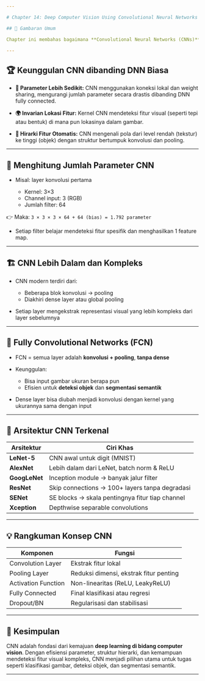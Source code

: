 ```yaml
---

# Chapter 14: Deep Computer Vision Using Convolutional Neural Networks (CNNs)

## 🎯 Gambaran Umum

Chapter ini membahas bagaimana **Convolutional Neural Networks (CNNs)** mampu merevolusi pemrosesan gambar dalam Deep Learning. CNN dirancang khusus untuk memanfaatkan **struktur spasial gambar**, menghasilkan model yang efisien, akurat, dan mampu mengenali fitur visual secara bertingkat.

---
```


## 🏆 Keunggulan CNN dibanding DNN Biasa

* **🔗 Parameter Lebih Sedikit:**
  CNN menggunakan koneksi lokal dan weight sharing, mengurangi jumlah parameter secara drastis dibanding DNN fully connected.

* **🌍 Invarian Lokasi Fitur:**
  Kernel CNN mendeteksi fitur visual (seperti tepi atau bentuk) di mana pun lokasinya dalam gambar.

* **🧠 Hirarki Fitur Otomatis:**
  CNN mengenali pola dari level rendah (tekstur) ke tinggi (objek) dengan struktur bertumpuk konvolusi dan pooling.

---

## 📐 Menghitung Jumlah Parameter CNN

* Misal: layer konvolusi pertama

  * Kernel: 3×3
  * Channel input: 3 (RGB)
  * Jumlah filter: 64

👉 Maka:
`3 × 3 × 3 × 64 + 64 (bias) = 1.792 parameter`

* Setiap filter belajar mendeteksi fitur spesifik dan menghasilkan 1 feature map.

---

## 🏗️ CNN Lebih Dalam dan Kompleks

* CNN modern terdiri dari:

  * Beberapa blok konvolusi → pooling
  * Diakhiri dense layer atau global pooling
* Setiap layer mengekstrak representasi visual yang lebih kompleks dari layer sebelumnya

---

## 🧱 Fully Convolutional Networks (FCN)

* FCN = semua layer adalah **konvolusi + pooling**, **tanpa dense**
* Keunggulan:

  * Bisa input gambar ukuran berapa pun
  * Efisien untuk **deteksi objek** dan **segmentasi semantik**
* Dense layer bisa diubah menjadi konvolusi dengan kernel yang ukurannya sama dengan input

---

## 🧪 Arsitektur CNN Terkenal

| Arsitektur    | Ciri Khas                                       |
| ------------- | ----------------------------------------------- |
| **LeNet-5**   | CNN awal untuk digit (MNIST)                    |
| **AlexNet**   | Lebih dalam dari LeNet, batch norm & ReLU       |
| **GoogLeNet** | Inception module → banyak jalur filter          |
| **ResNet**    | Skip connections → 100+ layers tanpa degradasi  |
| **SENet**     | SE blocks → skala pentingnya fitur tiap channel |
| **Xception**  | Depthwise separable convolutions                |

---

## 💡 Rangkuman Konsep CNN

| Komponen            | Fungsi                                 |
| ------------------- | -------------------------------------- |
| Convolution Layer   | Ekstrak fitur lokal                    |
| Pooling Layer       | Reduksi dimensi, ekstrak fitur penting |
| Activation Function | Non-linearitas (ReLU, LeakyReLU)       |
| Fully Connected     | Final klasifikasi atau regresi         |
| Dropout/BN          | Regularisasi dan stabilisasi           |

---

## 🧠 Kesimpulan

CNN adalah fondasi dari kemajuan **deep learning di bidang computer vision**. Dengan efisiensi parameter, struktur hierarki, dan kemampuan mendeteksi fitur visual kompleks, CNN menjadi pilihan utama untuk tugas seperti klasifikasi gambar, deteksi objek, dan segmentasi semantik.

---
